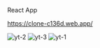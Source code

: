 React App

 https://clone-c136d.web.app/
 
![yt-2](https://user-images.githubusercontent.com/61656212/113901573-9e5e7a80-97ec-11eb-950f-ab89e413a38b.PNG)
![yt-3](https://user-images.githubusercontent.com/61656212/113901583-a1596b00-97ec-11eb-81bf-596d4b6062ef.PNG)
![yt-1](https://user-images.githubusercontent.com/61656212/113901591-a28a9800-97ec-11eb-82dc-75efe6bdfd20.PNG)
